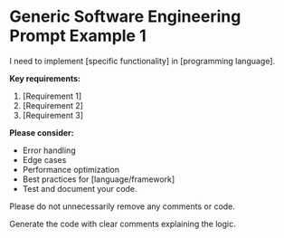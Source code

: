 # Generic Software Engineering Prompt Example 1

I need to implement [specific functionality] in [programming language].

**Key requirements:**

1. [Requirement 1]
2. [Requirement 2]
3. [Requirement 3]

**Please consider:**

* Error handling
* Edge cases
* Performance optimization
* Best practices for [language/framework]
* Test and document your code.

Please do not unnecessarily remove any comments or code.

Generate the code with clear comments explaining the logic.
